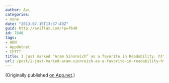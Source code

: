 ```yaml
---
author: Avi
categories:
- none
date: "2013-07-15T13:37:49Z"
guid: http://aviflax.com/?p=7640
id: 7640
tags:
- ADN
- Appdotnet
- IFTTT
title: I just marked “Aram Sinnreich” as a favorite in Readability. http://www.readability.com/articles/utpvw2bt
url: /post/i-just-marked-aram-sinnreich-as-a-favorite-in-readability-httpwww-readability-comarticlesutpvw2bt/
---
```

(Originally published [on App.net](http://alpha.app.net/aviflax/post/7697340).)
